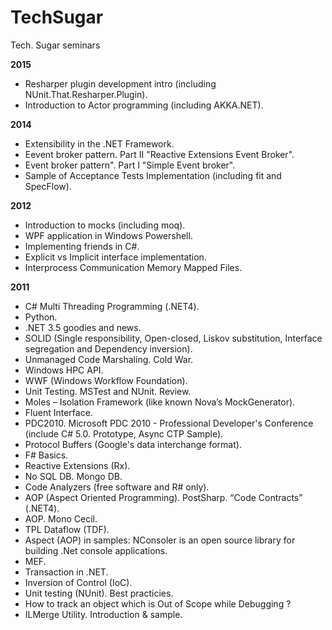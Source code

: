 TechSugar
=========

Tech. Sugar seminars

**2015**
* Resharper plugin development intro (including NUnit.That.Resharper.Plugin).
* Introduction to Actor programming (including AKKA.NET).

**2014**
* Extensibility in the .NET Framework.
* Eevent broker pattern. Part II "Reactive Extensions Event Broker".
* Event broker pattern". Part I "Simple Event broker".
* Sample of Acceptance Tests Implementation (including fit and SpecFlow).

**2012**
* Introduction to mocks (including moq).
* WPF application in Windows Powershell.
* Implementing friends in C#.
* Explicit vs Implicit interface implementation.
* Interprocess Communication Memory Mapped Files.

**2011**
* C# Multi Threading Programming (.NET4).
* Python.
* .NET 3.5 goodies and news.
* SOLID (Single responsibility, Open-closed, Liskov substitution, Interface segregation and Dependency inversion).
* Unmanaged Code Marshaling. Cold War.
* Windows HPC API.
* WWF (Windows Workflow Foundation).
* Unit Testing. MSTest and NUnit. Review.
* Moles – Isolation Framework (like known Nova’s MockGenerator).
* Fluent Interface.
* PDC2010. Microsoft PDC 2010 - Professional Developer's Conference (include C# 5.0. Prototype, Async CTP Sample).
* Protocol Buffers (Google's data interchange format).
* F# Basics.
* Reactive Extensions (Rx).
* No SQL DB. Mongo DB.
* Code Analyzers (free software and R# only).
* AOP (Aspect Oriented Programming). PostSharp. “Code Contracts” (.NET4).
* AOP. Mono Cecil.
* TPL Dataflow (TDF).
* Aspect (AOP) in samples: NConsoler is an open source library for building .Net console applications.
* MEF.
* Transaction in .NET.
* Inversion of Control (IoC).
* Unit testing (NUnit). Best practicies.
* How to track an object which is Out of Scope while Debugging ?
* ILMerge Utility. Introduction & sample.
